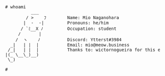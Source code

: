 <pre>
# whoami
          ___   
        / >    ﾌ    &#9;Name: Mio Naganohara
       |  -  -|     &#9;Pronouns: he/him
      / `ﾐ__X ﾉ     &#9;Occupation: student
     /       |      &#9;
    /  ヽ    ﾉ      &#9;Discord: Ytterst#3984
  _|   | |  |       &#9;Email: mio@meow.business
 /_|   | |  |       &#9;Thanks to: wictornogueira for this epic cat
|(_ \__\_)__)
 \_)

# _
</pre>
